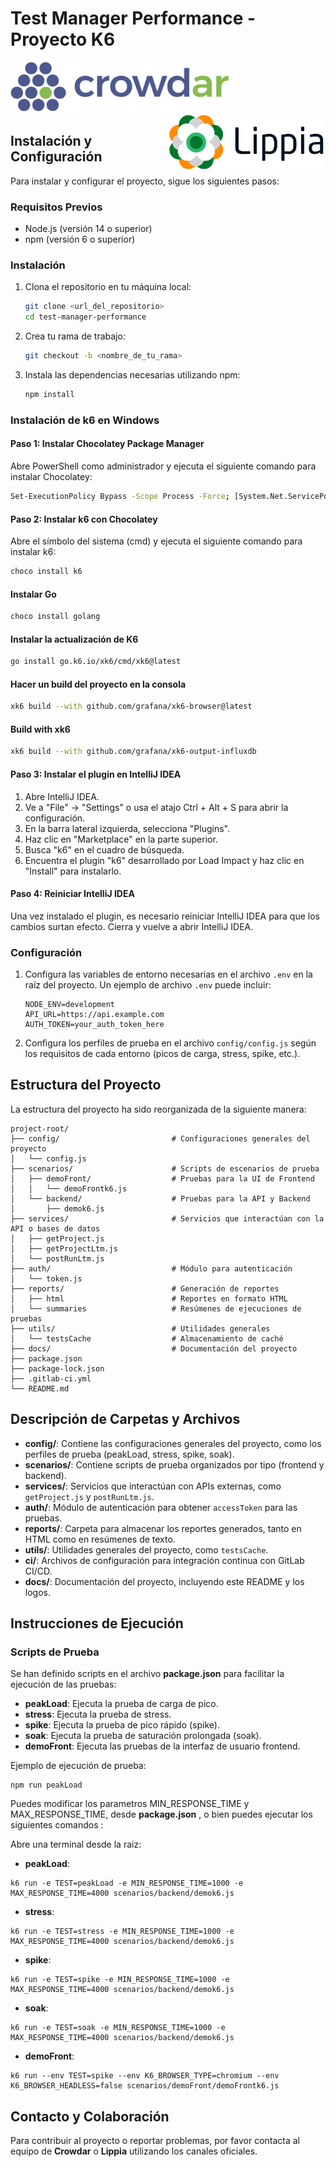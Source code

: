 # Test Manager Performance - Proyecto K6

<img src="docs/logo_crowdar.png" alt="Crowdar Logo" width="350" style="margin-right: 100px;" /> <img src="docs/logo_lippia.png" alt="Lippia Logo" width="250" style="float: right; margin-left: 100px;" />

## Instalación y Configuración

Para instalar y configurar el proyecto, sigue los siguientes pasos:

### Requisitos Previos

- Node.js (versión 14 o superior)
- npm (versión 6 o superior)

### Instalación

1. Clona el repositorio en tu máquina local:

   ```bash
   git clone <url_del_repositorio>
   cd test-manager-performance
   ```
2. Crea tu rama de trabajo:

   ```bash
   git checkout -b <nombre_de_tu_rama>
   ```

3. Instala las dependencias necesarias utilizando npm:

   ```bash
   npm install
   ```

### Instalación de k6 en Windows

#### Paso 1: Instalar Chocolatey Package Manager

Abre PowerShell como administrador y ejecuta el siguiente comando para instalar Chocolatey:

```bash
Set-ExecutionPolicy Bypass -Scope Process -Force; [System.Net.ServicePointManager]::SecurityProtocol = [System.Net.ServicePointManager]::SecurityProtocol -bor 3072; iex ((New-Object System.Net.WebClient).DownloadString('https://community.chocolatey.org/install.ps1'))
```

#### Paso 2: Instalar k6 con Chocolatey

Abre el símbolo del sistema (cmd) y ejecuta el siguiente comando para instalar k6:

```bash
choco install k6
```

#### Instalar Go

```bash
choco install golang
```

#### Instalar la actualización de K6

```bash
go install go.k6.io/xk6/cmd/xk6@latest
```

#### Hacer un build del proyecto en la consola

```bash
xk6 build --with github.com/grafana/xk6-browser@latest
```

#### Build with xk6

```bash
xk6 build --with github.com/grafana/xk6-output-influxdb
```

#### Paso 3: Instalar el plugin en IntelliJ IDEA

1. Abre IntelliJ IDEA.
2. Ve a "File" -> "Settings" o usa el atajo Ctrl + Alt + S para abrir la configuración.
3. En la barra lateral izquierda, selecciona "Plugins".
4. Haz clic en "Marketplace" en la parte superior.
5. Busca "k6" en el cuadro de búsqueda.
6. Encuentra el plugin "k6" desarrollado por Load Impact y haz clic en "Install" para instalarlo.

#### Paso 4: Reiniciar IntelliJ IDEA

Una vez instalado el plugin, es necesario reiniciar IntelliJ IDEA para que los cambios surtan efecto. Cierra y vuelve a abrir IntelliJ IDEA.

### Configuración

1. Configura las variables de entorno necesarias en el archivo `.env` en la raíz del proyecto. Un ejemplo de archivo `.env` puede incluir:

   ```
   NODE_ENV=development
   API_URL=https://api.example.com
   AUTH_TOKEN=your_auth_token_here
   ```

2. Configura los perfiles de prueba en el archivo `config/config.js` según los requisitos de cada entorno (picos de carga, stress, spike, etc.).

## Estructura del Proyecto

La estructura del proyecto ha sido reorganizada de la siguiente manera:

```
project-root/
├── config/                         # Configuraciones generales del proyecto
│   └── config.js
├── scenarios/                      # Scripts de escenarios de prueba
│   ├── demoFront/                  # Pruebas para la UI de Frontend
│   │   └── demoFrontk6.js
│   └── backend/                    # Pruebas para la API y Backend
│       ├── demok6.js
├── services/                       # Servicios que interactúan con la API o bases de datos
│   ├── getProject.js
│   ├── getProjectLtm.js
│   └── postRunLtm.js
├── auth/                           # Módulo para autenticación
│   └── token.js
├── reports/                        # Generación de reportes
│   ├── html                        # Reportes en formato HTML
│   └── summaries                   # Resúmenes de ejecuciones de pruebas
├── utils/                          # Utilidades generales
│   └── testsCache                  # Almacenamiento de caché
├── docs/                           # Documentación del proyecto
├── package.json
├── package-lock.json
├── .gitlab-ci.yml
└── README.md
```

## Descripción de Carpetas y Archivos

- **config/**: Contiene las configuraciones generales del proyecto, como los perfiles de prueba (peakLoad, stress, spike, soak).
- **scenarios/**: Contiene scripts de prueba organizados por tipo (frontend y backend).
- **services/**: Servicios que interactúan con APIs externas, como `getProject.js` y `postRunLtm.js`.
- **auth/**: Módulo de autenticación para obtener `accessToken` para las pruebas.
- **reports/**: Carpeta para almacenar los reportes generados, tanto en HTML como en resúmenes de texto.
- **utils/**: Utilidades generales del proyecto, como `testsCache`.
- **ci/**: Archivos de configuración para integración continua con GitLab CI/CD.
- **docs/**: Documentación del proyecto, incluyendo este README y los logos.

## Instrucciones de Ejecución

### Scripts de Prueba

Se han definido scripts en el archivo **package.json** para facilitar la ejecución de las pruebas:

- **peakLoad**: Ejecuta la prueba de carga de pico.
- **stress**: Ejecuta la prueba de stress.
- **spike**: Ejecuta la prueba de pico rápido (spike).
- **soak**: Ejecuta la prueba de saturación prolongada (soak).
- **demoFront**: Ejecuta las pruebas de la interfaz de usuario frontend.

Ejemplo de ejecución de prueba:

```
npm run peakLoad
```
Puedes modificar los parametros MIN_RESPONSE_TIME y MAX_RESPONSE_TIME, desde **package.json** , o bien puedes ejecutar los siguientes comandos : 

Abre una terminal desde la raiz:

- **peakLoad**:

```
k6 run -e TEST=peakLoad -e MIN_RESPONSE_TIME=1000 -e MAX_RESPONSE_TIME=4000 scenarios/backend/demok6.js
```

- **stress**:

```
k6 run -e TEST=stress -e MIN_RESPONSE_TIME=1000 -e MAX_RESPONSE_TIME=4000 scenarios/backend/demok6.js
```
- **spike**:

```
k6 run -e TEST=spike -e MIN_RESPONSE_TIME=1000 -e MAX_RESPONSE_TIME=4000 scenarios/backend/demok6.js
```
- **soak**:

```
k6 run -e TEST=soak -e MIN_RESPONSE_TIME=1000 -e MAX_RESPONSE_TIME=4000 scenarios/backend/demok6.js
```
- **demoFront**:

```
k6 run --env TEST=spike --env K6_BROWSER_TYPE=chromium --env K6_BROWSER_HEADLESS=false scenarios/demoFront/demoFrontk6.js
```




## Contacto y Colaboración

Para contribuir al proyecto o reportar problemas, por favor contacta al equipo de **Crowdar** o **Lippia** utilizando los canales oficiales.






